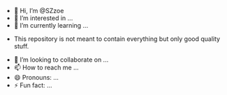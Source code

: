 - 👋 Hi, I’m @SZzoe
- 👀 I’m interested in ...
- 🌱 I’m currently learning ...
+ This repository is not meant to contain everything but only good quality stuff.
- 💞️ I’m looking to collaborate on ...
- 📫 How to reach me ...
- 😄 Pronouns: ...
- ⚡ Fun fact: ...

<!---
SZzoe/SZzoe is a ✨ special ✨ repository because its `README.md` (this file) appears on your GitHub profile.
You can click the Preview link to take a look at your changes.
--->
